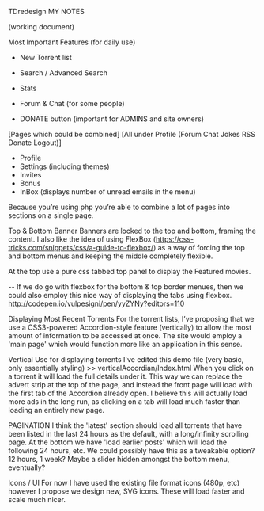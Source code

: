 TDredesign
MY NOTES 

(working document)


Most Important Features (for daily use)

- New Torrent list
- Search / Advanced Search
- Stats

- Forum & Chat (for some people)
- DONATE button (important for ADMINS and site owners)

[Pages which could be combined]
[All under Profile (Forum Chat Jokes RSS Donate Logout)]
  - Profile 
  - Settings (including themes) 
  - Invites 
  - Bonus 
  - InBox (displays number of unread emails in the menu)

Because you’re using php you’re able to combine a lot of pages into sections on a single page.

Top & Bottom Banner
Banners are locked to the top and bottom, framing the content. 
I also like the idea of using FlexBox (https://css-tricks.com/snippets/css/a-guide-to-flexbox/) as a way of forcing the top and bottom menus and keeping the middle completely flexible. 

At the top use a pure css tabbed top panel to display the Featured movies. 

-- If we do go with flexbox for the bottom & top border menues, then we could also employ this nice way of displaying the tabs using flexbox. http://codepen.io/vulpesigni/pen/yyZYNy?editors=110



Displaying Most Recent Torrents
For the torrent lists, I’ve proposing that we use a CSS3-powered Accordion-style feature (vertically) to allow the most amount of information to be accessed at once. The site would employ a 'main page' which would function more like an application in this sense.

Vertical Use for displaying torrents
I've edited this demo file (very basic, only essentially styling) >> verticalAccordian/Index.html When you click on a torrent it will load the full details under it. This way we can replace the advert strip at the top of the page, and instead the front page will load with the first tab of the Accordion already open. I believe this will actually load more ads in the long run, as clicking on a tab will load much faster than loading an entirely new page.

PAGINATION
I think the 'latest' section should load all torrents that have been listed in the last 24 hours as the default, with a long/infinity scrolling page. At the bottom we have 'load earlier posts' which will load the following 24 hours, etc. We could possibly have this as a tweakable option? 12 hours, 1 week? Maybe a slider hidden amongst the bottom menu, eventually?

Icons / UI 
For now I have used the existing file format icons (480p, etc) however I propose we design new, SVG icons. These will load faster and scale much nicer.
